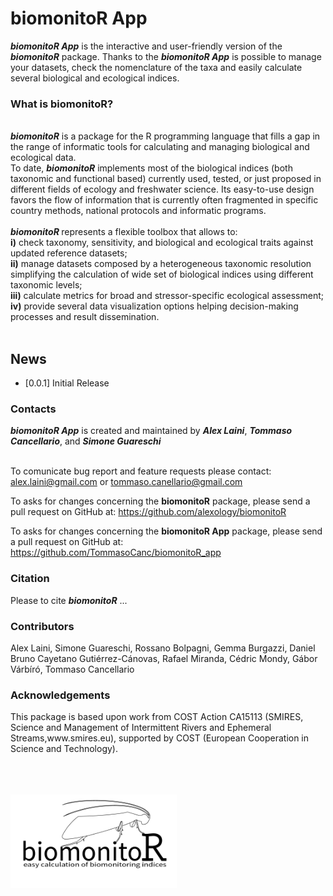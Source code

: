 
<h1>biomonitoR App</h1>

<b><i>biomonitoR App</b></i> is the interactive and user-friendly version of the <b><i>biomonitoR</b></i> package. Thanks to the <b><i>biomonitoR App</b></i> is possible to manage your datasets, check the nomenclature of the taxa and easily calculate several biological and ecological indices.

<h3>What is biomonitoR?</h3>
<br>
<b><i>biomonitoR</i></b> is a package for the R programming language that fills a gap in the range of informatic tools for calculating and managing biological and ecological data. <br>
To date, <i><b>biomonitoR</i></b> implements most of the biological indices (both taxonomic and functional based) currently used, tested, or just proposed in different fields of ecology and freshwater science. 
Its easy-to-use design favors the flow of information that is currently often fragmented in specific country methods, national protocols and informatic programs. <br>
<br>
<i><b>biomonitoR </i></b> represents a flexible toolbox that allows to: <br>
<b>i)</b> check taxonomy, sensitivity, and biological and ecological traits against updated reference datasets; <br>
<b>ii)</b> manage datasets composed by a heterogeneous taxonomic resolution simplifying the calculation of wide set of biological indices using different taxonomic levels; <br>
<b>iii)</b> calculate metrics for broad and stressor-specific ecological assessment; <br>
<b>iv)</b> provide several data visualization options helping decision-making processes and result dissemination. <br>
<br>

<h2>News</h2>

- \[0.0.1\] Initial Release



<h3>Contacts</h3>
<i>
  <b>biomonitoR App</b>
</i> is created and maintained by <i><b>Alex Laini</i></b>, <i><b>Tommaso Cancellario</i></b>, and <i><b>Simone Guareschi</i></b> <br><br>

To comunicate bug report and feature requests please contact: alex.laini@gmail.com or tommaso.canellario@gmail.com
<br>

To asks for changes concerning the <b>biomonitoR</b> package, please send a pull request on GitHub at: https://github.com/alexology/biomonitoR
<br>

To asks for changes concerning the <b>biomonitoR App</b> package, please send a pull request on GitHub at: https://github.com/TommasoCanc/biomonitoR_app
<br>


<h3>Citation</h3>
Please to cite <i><b>biomonitoR</i></b> ...

<h3>Contributors</h3>
Alex Laini, Simone Guareschi, Rossano Bolpagni, Gemma Burgazzi, Daniel Bruno 
Cayetano Gutiérrez-Cánovas, Rafael Miranda, Cédric Mondy, Gábor Várbíró,
Tommaso Cancellario

<h3>Acknowledgements</h3>
This package is based upon work from COST Action CA15113 (SMIRES, Science and 
Management of Intermittent Rivers and Ephemeral Streams,www.smires.eu), 
supported by COST (European Cooperation in Science and Technology).

<br><br><br>
<img src="https://github.com/TommasoCanc/biomonitoR_app/blob/main/biomonitoR_app/www/biomonitor_300px.png" height="150">
